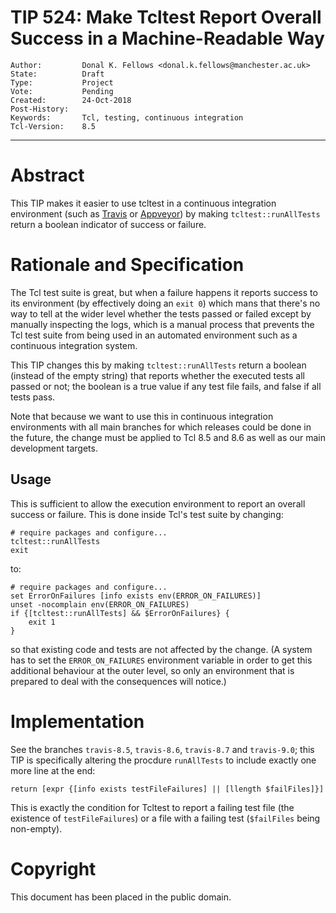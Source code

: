 # TIP 524: Make Tcltest Report Overall Success in a Machine-Readable Way
	Author:         Donal K. Fellows <donal.k.fellows@manchester.ac.uk>
	State:          Draft
	Type:           Project
	Vote:           Pending
	Created:        24-Oct-2018
	Post-History:
	Keywords:       Tcl, testing, continuous integration
	Tcl-Version:    8.5
-----

# Abstract

This TIP makes it easier to use tcltest in a continuous integration
environment (such as [Travis](https://travis-ci.org/) or
[Appveyor](https://www.appveyor.com/)) by making `tcltest::runAllTests` return
a boolean indicator of success or failure.

# Rationale and Specification

The Tcl test suite is great, but when a failure happens it reports success to
its environment (by effectively doing an `exit 0`) which mans that there's no
way to tell at the wider level whether the tests passed or failed except by
manually inspecting the logs, which is a manual process that prevents the Tcl
test suite from being used in an automated environment such as a continuous
integration system.

This TIP changes this by making `tcltest::runAllTests` return a boolean
(instead of the empty string) that reports whether the executed tests all
passed or not; the boolean is a true value if any test file fails, and false
if all tests pass.

Note that because we want to use this in continuous integration environments
with all main branches for which releases could be done in the future, the
change must be applied to Tcl 8.5 and 8.6 as well as our main development
targets.

## Usage

This is sufficient to allow the execution environment to report an overall
success or failure. This is done inside Tcl's test suite by changing:

    # require packages and configure...
    tcltest::runAllTests
	exit

to:

    # require packages and configure...
	set ErrorOnFailures [info exists env(ERROR_ON_FAILURES)]
	unset -nocomplain env(ERROR_ON_FAILURES)
	if {[tcltest::runAllTests] && $ErrorOnFailures} {
	    exit 1
	}

so that existing code and tests are not affected by the change. (A system has
to set the `ERROR_ON_FAILURES` environment variable in order to get this
additional behaviour at the outer level, so only an environment that is
prepared to deal with the consequences will notice.)

# Implementation

See the branches `travis-8.5`, `travis-8.6`, `travis-8.7` and `travis-9.0`;
this TIP is specifically altering the procdure `runAllTests` to include
exactly one more line at the end:

    return [expr {[info exists testFileFailures] || [llength $failFiles]}]

This is exactly the condition for Tcltest to report a failing test file (the
existence of `testFileFailures`) or a file with a failing test (`$failFiles`
being non-empty).

# Copyright

This document has been placed in the public domain.
